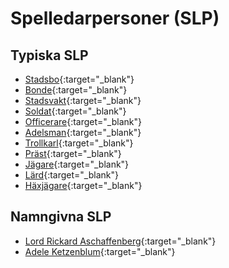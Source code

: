 # Spelledarpersoner (SLP)

## Typiska SLP
* [Stadsbo](npc-townsperson.md){:target="_blank"}
* [Bonde](npc-farmer.md){:target="_blank"}
* [Stadsvakt](npc-city-watch.md){:target="_blank"}
* [Soldat](npc-soldier.md){:target="_blank"}
* [Officerare](npc-officer.md){:target="_blank"}
* [Adelsman](npc-noble.md){:target="_blank"}
* [Trollkarl](npc-wizard.md){:target="_blank"}
* [Präst](npc-priest.md){:target="_blank"}
* [Jägare](npc-hunter.md){:target="_blank"}
* [Lärd](npc-scholar.md){:target="_blank"}
* [Häxjägare](npc-withchunger.md){:target="_blank"}

## Namngivna SLP
* [Lord Rickard Aschaffenberg](npc-rickard-aschaffenberg.md){:target="_blank"}
* [Adele Ketzenblum](npc-adele-ketzenblum.md){:target="_blank"}